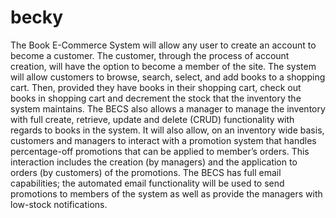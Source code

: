 # becky
The Book E-Commerce System will allow any user to create an account to become a customer. The customer, through the process of account creation, will have the option to become a member of the site. The system will allow customers to browse, search, select, and add books to a shopping cart. Then, provided they have books in their shopping cart, check out books in shopping cart and decrement the stock that the inventory the system maintains. The BECS also allows a manager to manage the inventory with full create, retrieve, update and delete (CRUD) functionality with regards to books in the system. It will also allow, on an inventory wide basis, customers and managers to interact with a promotion system that handles percentage-off promotions that can be applied to member’s orders. This interaction includes the creation (by managers) and the application to orders (by customers) of the promotions. The BECS has full email capabilities; the automated email functionality will be used to send promotions to members of the system as well as provide the managers with low-stock notifications. 
